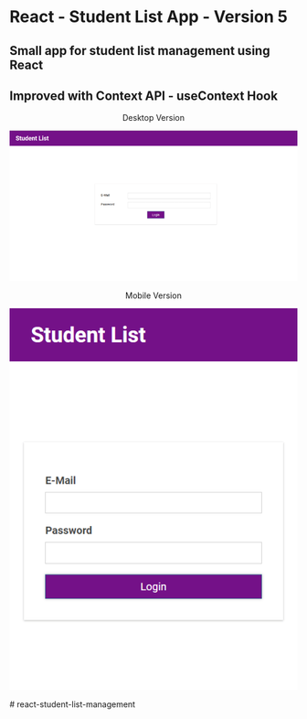 # React - Student List App - Version 5

## Small app for student list management using React

## Improved with Context API - useContext Hook

<div align="center">
Desktop Version

![Desktop](images/desktop.png)

Mobile Version

![Mobile](images/mobile.png)

</div>
# react-student-list-management
